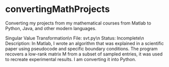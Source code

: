 # convertingMathProjects
Converting my projects from my mathematical courses from Matlab to Python, Java, and other modern languages.


Singular Value Transformation\n
File: svt.py\n
Status: Incomplete\n
Description: 
  In Matlab, I wrote an algorithm that was explained in a scientific paper using pseudocode and specific boundary conditions.  The program recovers a low-rank matrix M from a subset of sampled entries, it was used to recreate experimental results. I am converting it into Python.
